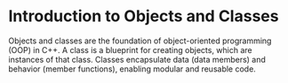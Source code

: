 # Introduction to Objects and Classes

Objects and classes are the foundation of object-oriented programming (OOP) in C++. A class is a blueprint for creating objects, which are instances of that class. Classes encapsulate data (data members) and behavior (member functions), enabling modular and reusable code. 